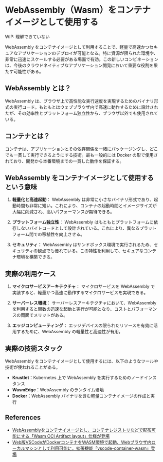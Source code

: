 # WebAssembly（Wasm）をコンテナイメージとして使用する

WIP: 理解できていない

WebAssembly をコンテナイメージとして利用することで、軽量で高速かつセキュアなアプリケーションのデプロイが可能となる。特に資源が限られた環境や、非常に迅速にスケールする必要がある場面で有効。この新しいコンビネーションは、今後のクラウドネイティブなアプリケーション開発において重要な役割を果たす可能性がある。

## WebAssembly とは？

WebAssembly は、ブラウザ上で高性能な実行速度を実現するためのバイナリ形式の実行コード。もともとはウェブブラウザ内で高速に動作するために設計されたが、その効率性とプラットフォーム独立性から、ブラウザ以外でも使用されている。

## コンテナとは？

コンテナは、アプリケーションとその依存関係を一緒にパッケージングし、どこでも一貫して実行できるようにする技術。最も一般的には Docker の形で使用されており、開発から本番環境までの一貫した動作を保証する。

## WebAssembly をコンテナイメージとして使用するという意味

1. **軽量化と高速起動**：
   WebAssembly は非常に小さなバイナリ形式であり、起動時間も非常に短い。これにより、コンテナの起動時間とイメージサイズが大幅に削減され、高いパフォーマンスが期待できる。

2. **プラットフォーム独立性**：
   WebAssembly はもともとプラットフォームに依存しないバイトコードとして設計されている。これにより、異なるプラットフォーム間での移植性を向上させる。

3. **セキュリティ**：
   WebAssembly はサンドボックス環境で実行されるため、セキュリティの観点でも優れている。この特性を利用して、セキュアなコンテナ環境を構築できる。

## 実際の利用ケース

1. **マイクロサービスアーキテクチャ**：
   マイクロサービスを WebAssembly で実装すると、軽量かつ高速に動作するマイクロサービスを実現できる。

2. **サーバーレス環境**：
   サーバーレスアーキテクチャにおいて、WebAssembly を利用すると関数の迅速な起動と実行が可能となり、コストとパフォーマンスの両面でメリットがある。

3. **エッジコンピューティング**：
   エッジデバイスの限られたリソースを有効に活用するために、WebAssembly の軽量性と高速性が有用。

## 実際の技術スタック

WebAssembly をコンテナイメージとして使用するには、以下のようなツールや技術が使われることがある。

- **Krustlet**：Kubernetes 上で WebAssembly を実行するためのノードインスタンス
- **WasmEdge**：WebAssembly のランタイム環境
- **Docker**：WebAssembly バイナリを含む軽量コンテナイメージの作成と実行

## References

- [WebAssemblyをコンテナイメージとし、コンテナレジストリなどで配布可能にする「Wasm OCI Artifact layout」仕様が登場](https://www.publickey1.jp/blog/24/webassemblywasm_oci_artifact_layout.html)
- [Web版VSCodeがDockerコンテナをWASM環境で起動、Webブラウザ内ローカルマシンとして利用可能に。拡張機能「vscode-container-wasm」登場](https://www.publickey1.jp/blog/24/webvscodedockerwasmwebvscode-container-wasm.html)
